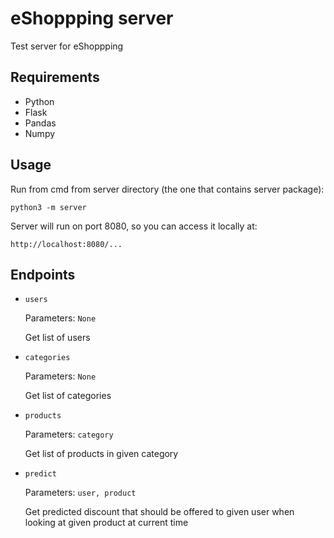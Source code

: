 # eShoppping server

Test server for eShoppping

## Requirements
- Python
- Flask
- Pandas
- Numpy

## Usage

Run from cmd from server directory (the one that contains server package):

```
python3 -m server
```

Server will run on port 8080, so you can access it locally at:

```
http://localhost:8080/...
```

## Endpoints

- ```users```

    Parameters: ```None```

    Get list of users

- ```categories```

    Parameters: ```None```

    Get list of categories

- ```products```

    Parameters: ```category```

    Get list of products in given category

- ```predict```

    Parameters: ```user, product```

    Get predicted discount that should be offered to given user when looking at given product at current time